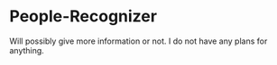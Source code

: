 # People-Recognizer
Will possibly give more information or not.
I do not have any plans for anything.
